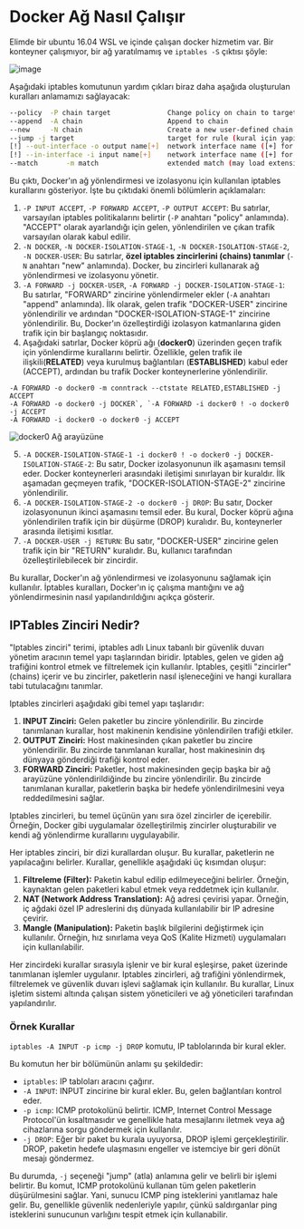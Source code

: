 # Docker Ağ Nasıl Çalışır

Elimde bir ubuntu 16.04 WSL ve içinde çalışan docker hizmetim var. 
Bir konteyner çalışmıyor, bir ağ yaratılmamış ve `iptables -S` çıktısı şöyle:

![image](https://github.com/cemtopkaya/kubernetes-notlarim/assets/261946/882a8ccd-c374-4804-8b53-fe92f6c9676f)

Aşağıdaki iptables komutunun yardım çıkları biraz daha aşağıda oluşturulan kuralları anlamamızı sağlayacak:
```bash
--policy  -P chain target              Change policy on chain to target
--append  -A chain                     Append to chain
--new     -N chain                     Create a new user-defined chain
--jump -j target                       target for rule (kural için yapılacak eylem DROP/ACCEPT/REJECT gibi)
[!] --out-interface -o output name[+]  network interface name ([+] for wildcard)
[!] --in-interface -i input name[+]    network interface name ([+] for wildcard)
--match       -m match                 extended match (may load extension)
```

Bu çıktı, Docker'ın ağ yönlendirmesi ve izolasyonu için kullanılan iptables kurallarını gösteriyor. İşte bu çıktıdaki önemli bölümlerin açıklamaları:

1. `-P INPUT ACCEPT`, `-P FORWARD ACCEPT`, `-P OUTPUT ACCEPT`: Bu satırlar, varsayılan iptables politikalarını belirtir (`-P` anahtarı "policy" anlamında). "ACCEPT" olarak ayarlandığı için gelen, yönlendirilen ve çıkan trafik varsayılan olarak kabul edilir.
2. `-N DOCKER`, `-N DOCKER-ISOLATION-STAGE-1`, `-N DOCKER-ISOLATION-STAGE-2`, `-N DOCKER-USER`: Bu satırlar, **özel iptables zincirlerini (chains) tanımlar** (`-N` anahtarı "new" anlamında). Docker, bu zincirleri kullanarak ağ yönlendirmesi ve izolasyonu yönetir.
3. `-A FORWARD -j DOCKER-USER`, `-A FORWARD -j DOCKER-ISOLATION-STAGE-1`: Bu satırlar, "FORWARD" zincirine yönlendirmeler ekler (`-A` anahtarı "append" anlamında). İlk olarak, gelen trafik "DOCKER-USER" zincirine yönlendirilir ve ardından "DOCKER-ISOLATION-STAGE-1" zincirine yönlendirilir. Bu, Docker'ın özelleştirdiği izolasyon katmanlarına giden trafik için bir başlangıç noktasıdır.
4. Aşağıdaki satırlar, Docker köprü ağı (**docker0**) üzerinden geçen trafik için yönlendirme kurallarını belirtir. Özellikle, gelen trafik ile ilişkili(**RELATED**) veya kurulmuş bağlantıları (**ESTABLISHED**) kabul eder (ACCEPT), ardından bu trafik Docker konteynerlerine yönlendirilir.
```
-A FORWARD -o docker0 -m conntrack --ctstate RELATED,ESTABLISHED -j ACCEPT
-A FORWARD -o docker0 -j DOCKER`, `-A FORWARD -i docker0 ! -o docker0 -j ACCEPT
-A FORWARD -i docker0 -o docker0 -j ACCEPT
```

   ![docker0 Ağ arayüzüne](https://github.com/cemtopkaya/kubernetes-notlarim/assets/261946/307fe62f-ab9d-47d9-83a3-9ccc93473397)

5. `-A DOCKER-ISOLATION-STAGE-1 -i docker0 ! -o docker0 -j DOCKER-ISOLATION-STAGE-2`: Bu satır, Docker izolasyonunun ilk aşamasını temsil eder. Docker konteynerleri arasındaki iletişimi sınırlayan bir kuraldır. İlk aşamadan geçmeyen trafik, "DOCKER-ISOLATION-STAGE-2" zincirine yönlendirilir.
6. `-A DOCKER-ISOLATION-STAGE-2 -o docker0 -j DROP`: Bu satır, Docker izolasyonunun ikinci aşamasını temsil eder. Bu kural, Docker köprü ağına yönlendirilen trafik için bir düşürme (DROP) kuralıdır. Bu, konteynerler arasında iletişimi kısıtlar.
7. `-A DOCKER-USER -j RETURN`: Bu satır, "DOCKER-USER" zincirine gelen trafik için bir "RETURN" kuralıdır. Bu, kullanıcı tarafından özelleştirilebilecek bir zincirdir.

Bu kurallar, Docker'ın ağ yönlendirmesi ve izolasyonunu sağlamak için kullanılır. İptables kuralları, Docker'ın iç çalışma mantığını ve ağ yönlendirmesinin nasıl yapılandırıldığını açıkça gösterir.

## IPTables Zinciri Nedir?
"Iptables zinciri" terimi, iptables adlı Linux tabanlı bir güvenlik duvarı yönetim aracının temel yapı taşlarından biridir. 
Iptables, gelen ve giden ağ trafiğini kontrol etmek ve filtrelemek için kullanılır. 
Iptables, çeşitli "zincirler" (chains) içerir ve bu zincirler, paketlerin nasıl işleneceğini ve hangi kurallara tabi tutulacağını tanımlar.

Iptables zincirleri aşağıdaki gibi temel yapı taşlarıdır:

1. **INPUT Zinciri:** Gelen paketler bu zincire yönlendirilir. Bu zincirde tanımlanan kurallar, host makinenin kendisine yönlendirilen trafiği etkiler.
2. **OUTPUT Zinciri:** Host makinesinden çıkan paketler bu zincire yönlendirilir. Bu zincirde tanımlanan kurallar, host makinesinin dış dünyaya gönderdiği trafiği kontrol eder.
3. **FORWARD Zinciri:** Paketler, host makinesinden geçip başka bir ağ arayüzüne yönlendirildiğinde bu zincire yönlendirilir. Bu zincirde tanımlanan kurallar, paketlerin başka bir hedefe yönlendirilmesini veya reddedilmesini sağlar.

Iptables zincirleri, bu temel üçünün yanı sıra özel zincirler de içerebilir. Örneğin, Docker gibi uygulamalar özelleştirilmiş zincirler oluşturabilir ve kendi ağ yönlendirme kurallarını uygulayabilir.

Her iptables zinciri, bir dizi kurallardan oluşur. Bu kurallar, paketlerin ne yapılacağını belirler. Kurallar, genellikle aşağıdaki üç kısımdan oluşur:

1. **Filtreleme (Filter):** Paketin kabul edilip edilmeyeceğini belirler. Örneğin, kaynaktan gelen paketleri kabul etmek veya reddetmek için kullanılır.
2. **NAT (Network Address Translation):** Ağ adresi çevirisi yapar. Örneğin, iç ağdaki özel IP adreslerini dış dünyada kullanılabilir bir IP adresine çevirir.
3. **Mangle (Manipulation):** Paketin başlık bilgilerini değiştirmek için kullanılır. Örneğin, hız sınırlama veya QoS (Kalite Hizmeti) uygulamaları için kullanılabilir.

Her zincirdeki kurallar sırasıyla işlenir ve bir kural eşleşirse, paket üzerinde tanımlanan işlemler uygulanır. Iptables zincirleri, ağ trafiğini yönlendirmek, filtrelemek ve güvenlik duvarı işlevi sağlamak için kullanılır. Bu kurallar, Linux işletim sistemi altında çalışan sistem yöneticileri ve ağ yöneticileri tarafından yapılandırılır.

### Örnek Kurallar

`iptables -A INPUT -p icmp -j DROP` komutu, IP tablolarında bir kural ekler. 

Bu komutun her bir bölümünün anlamı şu şekildedir:

- `iptables`: IP tabloları aracını çağırır.
- `-A INPUT`: INPUT zincirine bir kural ekler. Bu, gelen bağlantıları kontrol eder.
- `-p icmp`: ICMP protokolünü belirtir. ICMP, Internet Control Message Protocol'ün kısaltmasıdır ve genellikle hata mesajlarını iletmek veya ağ cihazlarına sorgu göndermek için kullanılır.
- `-j DROP`: Eğer bir paket bu kurala uyuyorsa, DROP işlemi gerçekleştirilir. DROP, paketin hedefe ulaşmasını engeller ve istemciye bir geri dönüt mesajı göndermez.

Bu durumda, `-j` seçeneği "jump" (atla) anlamına gelir ve belirli bir işlemi belirtir. 
Bu komut, ICMP protokolünü kullanan tüm gelen paketlerin düşürülmesini sağlar. 
Yani, sunucu ICMP ping isteklerini yanıtlamaz hale gelir. 
Bu, genellikle güvenlik nedenleriyle yapılır, çünkü saldırganlar ping isteklerini sunucunun varlığını tespit etmek için kullanabilir.

